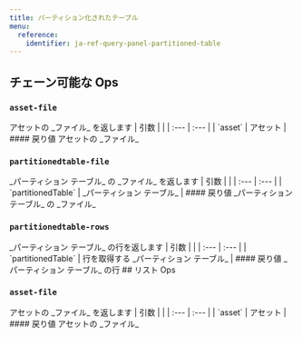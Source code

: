 ```yaml
---
title: パーティション化されたテーブル
menu:
  reference:
    identifier: ja-ref-query-panel-partitioned-table
---
```


## チェーン可能な Ops
<h3 id="asset-file"><code>asset-file</code></h3>
アセットの _ファイル_ を返します
| 引数 |  |
| :--- | :--- |
| `asset` | アセット |
#### 戻り値
アセットの _ファイル_
<h3 id="partitionedtable-file"><code>partitionedtable-file</code></h3>
_パーティション テーブル_ の _ファイル_ を返します
| 引数 |  |
| :--- | :--- |
| `partitionedTable` | _パーティション テーブル_ |
#### 戻り値
_パーティション テーブル_ の _ファイル_
<h3 id="partitionedtable-rows"><code>partitionedtable-rows</code></h3>
_パーティション テーブル_ の行を返します
| 引数 |  |
| :--- | :--- |
| `partitionedTable` | 行を取得する _パーティション テーブル_ |
#### 戻り値
_パーティション テーブル_ の行
## リスト Ops
<h3 id="asset-file"><code>asset-file</code></h3>
アセットの _ファイル_ を返します
| 引数 |  |
| :--- | :--- |
| `asset` | アセット |
#### 戻り値
アセットの _ファイル_